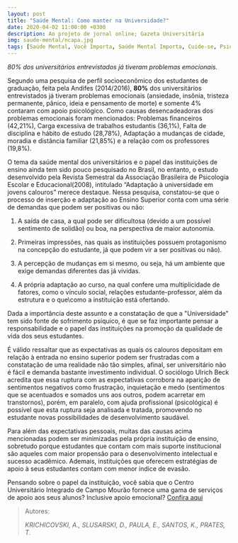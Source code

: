 ```yaml
---
layout: post
title: "Saúde Mental: Como manter na Universidade?"
date: 2020-04-02 11:00:00 +0300
description: Ao projeto de jornal online; Gazeta Universitária
img: saude-mental/ncapa.jpg
tags: [Saúde Mental, Você Importa, Saúde Mental Importa, Cuide-se, Psicologia] 
---
```


*80% dos universitários entrevistados já tiveram problemas emocionais.*

Segundo uma pesquisa de perfil socioeconômico dos estudantes de graduação, feita pela Andifes (2014/2016), **80%** dos universitários entrevistados já tiveram problemas emocionais (ansiedade, insônia, tristeza permanente, pânico, ideia e pensamento de morte) e somente 4% contaram com apoio psicológico. Como causas desencadeadoras dos problemas emocionais foram mencionados: Problemas financeiros (42,21%), Carga excessiva de trabalhos estudantis (36,1%), Falta de disciplina e hábito de estudo (28,78%), Adaptação a mudanças de cidade, moradia e distância familiar (21,85%) e a relação com os professores (19,8%).

O tema da saúde mental dos universitários e o papel das instituições de ensino ainda tem sido pouco pesquisado no Brasil, no entanto, o estudo desenvolvido pela Revista Semestral da Associação Brasileira de Psicologia Escolar e Educacional(2008), intitulado “Adaptação à universidade em jovens calouros” merece destaque. Nessa pesquisa, constatou-se que o processo de inserção e adaptação ao Ensino Superior conta com uma série de demandas que podem ser positivas ou não:  
<p>

1. A saída de casa, a qual pode ser dificultosa (devido a um possível sentimento de solidão) ou boa, na perspectiva de maior autonomia.
  
2. Primeiras impressões, nas quais as instituições possuem protagonismo na concepção do estudante, já que podem vir a ser positivas ou não). 

3. A percepção de mudanças em si mesmo, ou seja, há um ambiente que exige demandas diferentes das já vividas. 

4. A própria adaptação ao curso, na qual confere uma multiplicidade de fatores, como o vínculo social, relações estudante-professor, além da estrutura e o que\como a instituição está ofertando. </p> 
<p>Dada a importância deste assunto e a constatação de que a "Universidade" tem sido fonte de sofrimento psíquico, é que se faz importante pensar a responsabilidade e o papel das instituições na promoção da qualidade de vida dos seus estudantes.</p> 

É válido ressaltar que as expectativas as quais os calouros depositam em relação à entrada no ensino superior podem ser frustradas com a constatação de uma realidade não tão simples, afinal, ser universitário não é fácil e demanda bastante investimento individual. O sociólogo Ulrich Beck acredita que essa ruptura com as expectativas corrobora na aparição de sentimentos negativos como frustração, inquietação e medo (sentimentos que se acentuados e somados uns aos outros, podem acarretar em transtornos), porém, em paralelo, com ajuda profissional (psicológica) é possível que esta ruptura seja analisada e tratada, promovendo no estudante novas possibilidades de desenvolvimento saudável.

Para além das expectativas pessoais, muitas das causas acima mencionadas podem ser minimizadas pela própria instituição de ensino, sobretudo porque estudantes que contam com mais suporte institucional são aqueles com maior propensão para o desenvolvimento intelectual e sucesso acadêmico. Ademais, instituições que oferecem estratégias de apoio à seus estudantes contam com menor índice de evasão. 

Pensando sobre o papel da instituição, você sabia que o Centro Universitário Integrado de Campo Mourão fornece uma gama de serviços de apoio aos seus alunos? Inclusive apoio emocional? [Confira aqui](https://gazetauniversitaria.github.io/apoio/) 


> Autores:
>
> <cite> KRICHICOVSKI, A., SLUSARSKI, D., PAULA, E., SANTOS, K., PRATES, T.</cite>
